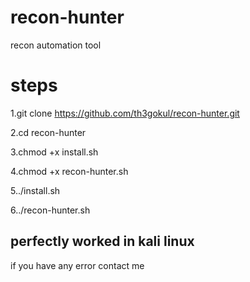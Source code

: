# recon-hunter
recon automation tool

# steps
1.git clone https://github.com/th3gokul/recon-hunter.git

2.cd recon-hunter

3.chmod +x install.sh

4.chmod +x recon-hunter.sh

5../install.sh

6../recon-hunter.sh

<h2>perfectly worked in kali linux</h2>

if you have any error contact me
